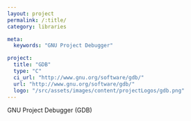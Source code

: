```yaml
---
layout: project
permalink: /:title/
category: libraries

meta:
  keywords: "GNU Project Debugger"

project:
  title: "GDB"
  type: "C"
  ci_url: "http://www.gnu.org/software/gdb/"
  url: "http://www.gnu.org/software/gdb/"
  logo: "/src/assets/images/content/projectLogos/gdb.png"
---
```


<p>GNU Project Debugger (GDB)</p>
